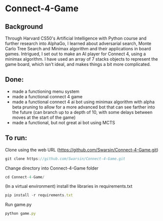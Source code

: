 # Connect-4-Game

## Background
Through Harvard CS50's Artificial Intelligence with Python course and further research into AlphaGo, I learned about adversarial search, Monte Carlo Tree Search and Minimax algorithm and their applications in board games. 
Intrigued, I set out to make an AI player for Connect 4, using a minimax algorithm.
I have used an array of 7 stacks objects to represent the game board, which isn't ideal, and makes things a bit more complicated. 

## Done:
- made a functioning menu system
- made a functional connect 4 game
- made a functional connect 4 ai bot using minimax algorithm with alpha beta pruning to allow for a more advanced bot that can see farther into the future (can branch up to a depth of 10, with some delays between moves at the start of the game)
- made a functional, but not great ai bot using MCTS

## To run:

Clone using the web URL (https://github.com/Swarsin/Connect-4-Game.git)
```javascript
git clone https://github.com/Swarsin/Connect-4-Game.git
```

Change directory into Connect-4-Game folder
```javascript
cd Connect-4-Game/
```
(In a virtual environment) install the libraries in requirements.txt
```javascript
pip install -r requirements.txt
```
Run game.py
```javascript
python game.py
```
